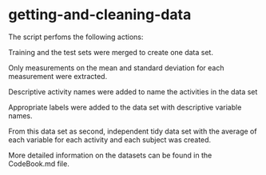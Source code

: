 # getting-and-cleaning-data

The script perfoms the following actions:

Training and the test sets were merged to create one data set.

Only measurements on the mean and standard deviation for each measurement were extracted.

Descriptive activity names were added to name the activities in the data set

Appropriate labels were added to the data set with descriptive variable names.

From this data set as second, independent tidy data set with the average of each variable for each activity and each subject was created.

More detailed information on the datasets can be found in the CodeBook.md file.